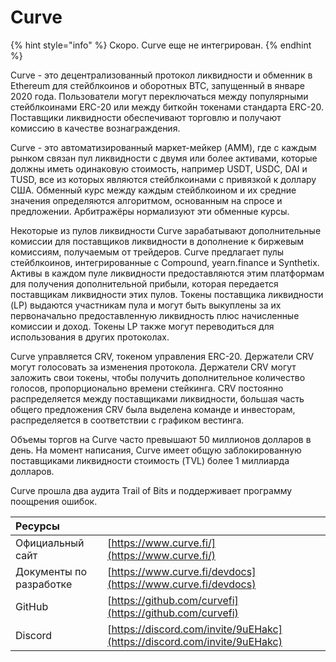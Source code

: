 # Curve

{% hint style="info" %}
Скоро. Curve еще не интегрирован.
{% endhint %}

Curve - это децентрализованный протокол ликвидности и обменник в Ethereum для стейблкоинов и оборотных BTC, запущенный в январе 2020 года. Пользователи могут переключаться между популярными стейблкоинами ERC-20 или между биткойн токенами стандарта ERC-20. Поставщики ликвидности обеспечивают торговлю и получают комиссию в качестве вознаграждения.

Curve - это автоматизированный маркет-мейкер \(AMM\), где с каждым рынком связан пул ликвидности с двумя или более активами, которые должны иметь одинаковую стоимость, например USDT, USDC, DAI и TUSD, все из которых являются стейблкоинами с привязкой к доллару США. Обменный курс между каждым стейблкоином и их средние значения определяются алгоритмом, основанным на спросе и предложении. Арбитражёры нормализуют эти обменные курсы.

Некоторые из пулов ликвидности Curve зарабатывают дополнительные комиссии для поставщиков ликвидности в дополнение к биржевым комиссиям, получаемым от трейдеров. Curve предлагает пулы стейблкоинов, интегрированные с Compound, yearn.finance и Synthetix. Активы в каждом пуле ликвидности предоставляются этим платформам для получения дополнительной прибыли, которая передается поставщикам ликвидности этих пулов. Токены поставщика ликвидности \(LP\) выдаются участникам пула и могут быть выкуплены за их первоначально предоставленную ликвидность плюс начисленные комиссии и доход. Токены LP также могут переводиться для использования в других протоколах.

Curve управляется CRV, токеном управления ERC-20. Держатели CRV могут голосовать за изменения протокола. Держатели CRV могут заложить свои токены, чтобы получить дополнительное количество голосов, пропорционально времени стейкинга. CRV постоянно распределяется между поставщиками ликвидности, большая часть общего предложения CRV была выделена команде и инвесторам, распределяется в соответствии с графиком вестинга.

Объемы торгов на Curve часто превышают 50 миллионов долларов в день. На момент написания, Curve имеет общую заблокированную поставщиками ликвидности стоимость \(TVL\) более 1 миллиарда долларов.

Curve прошла два аудита Trail of Bits и поддерживает программу поощрения ошибок.

| Ресурсы |  |
| :--- | :--- |
| Официальный сайт | [https://www.curve.fi/](https://www.curve.fi/) |
| Документы по разработке | [https://www.curve.fi/devdocs](https://www.curve.fi/devdocs) |
| GitHub | [https://github.com/curvefi](https://github.com/curvefi) |
| Discord | [https://discord.com/invite/9uEHakc](https://discord.com/invite/9uEHakc) |

